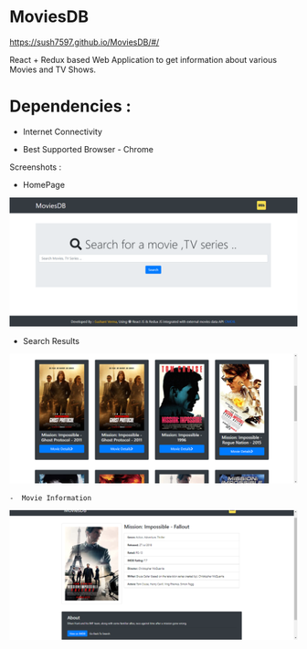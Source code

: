 # MoviesDB

https://sush7597.github.io/MoviesDB/#/

React + Redux based Web Application to get information about various Movies and TV Shows.

# Dependencies :

  - Internet Connectivity
  
  - Best Supported Browser - Chrome
  
Screenshots : 

  -  HomePage
  
  ![Homepage](Screenshots/HomePage.PNG)

  -  Search Results
  
  ![Results](Screenshots/Search_Results.PNG)
  
    -  Movie Information
  
  ![Info](Screenshots/MovieInfo.PNG)
